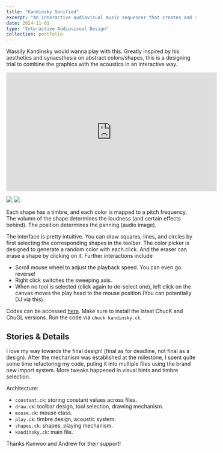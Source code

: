 ```yaml
---
title: "Kandinsky Sonified"
excerpt: "An interactive audiovisual music sequencer that creates and sonifies Kandinsky-like abstract paintings.<br/><br/><img src='https://i.imgur.com/TcgzOKZ.png' width='60%'>"
date: 2024-11-01
type: "Interactive Audiovisual Design"
collection: portfolio
---
```


Wassily Kandinsky would wanna play with this. Greatly inspired by his aesthetics and synaesthesia on abstract colors/shapes, this is a designing trial to combine the graphics with the acoustics in an interactive way.

<iframe width="560" height="315" src="https://www.youtube.com/embed/c_0JdNXhYCc?si=1wHH1TxtLOLfGnWO" title="YouTube video player" frameborder="0" allow="accelerometer; autoplay; clipboard-write; encrypted-media; gyroscope; picture-in-picture; web-share" referrerpolicy="strict-origin-when-cross-origin" allowfullscreen></iframe>

![](https://i.imgur.com/Wo1mKBl.png)
![](https://i.imgur.com/TcgzOKZ.png)

Each shape has a timbre, and each color is mapped to a pitch frequency. The volumn of the shape determines the loudness (and certain effects behind). The position determines the panning (audio image).

The interface is pretty intuitive. You can draw squares, lines, and circles by first selecting the corresponding shapes in the toolbar. The color picker is designed to generate a random color with each click. And the eraser can erase a shape by clicking on it. Further interactions include
- Scroll mouse wheel to adjust the playback speed. You can even go reverse!
- Right click switches the sweeping axis.
- When no tool is selected (click again to de-select one), left click on the canvas moves the play head to the mouse position (You can potentially DJ via this).

Codes can be accessed [here](https://github.com/aik2mlj/music256a-projects/tree/main/kandinsky). Make sure to install the latest ChucK and ChuGL versions. Run the code via `chuck kandinsky.ck`.

## Stories & Details

I love my way towards the final design! (final as for deadline, not final as a design). After the mechanism was established at the milestone, I spent quite some time refactoring my code, puting it into multiple files using the brand new import system. More tweaks happened in visual hints and timbre selection.

Architecture:
- `constant.ck`: storing constant values across files.
- `draw.ck`: toolbar design, tool selection, drawing mechanism.
- `mouse.ck`: mouse class.
- `play.ck`: timbre design, acoustic system.
- `shapes.ck`: shapes, playing mechanism.
- `kandinsky.ck`: main file.

Thanks Kunwoo and Andrew for their support!
